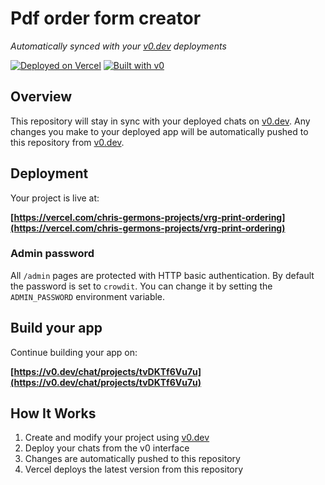 # Pdf order form creator

*Automatically synced with your [v0.dev](https://v0.dev) deployments*

[![Deployed on Vercel](https://img.shields.io/badge/Deployed%20on-Vercel-black?style=for-the-badge&logo=vercel)](https://vercel.com/chris-germons-projects/vrg-print-ordering)
[![Built with v0](https://img.shields.io/badge/Built%20with-v0.dev-black?style=for-the-badge)](https://v0.dev/chat/projects/tvDKTf6Vu7u)

## Overview

This repository will stay in sync with your deployed chats on [v0.dev](https://v0.dev).
Any changes you make to your deployed app will be automatically pushed to this repository from [v0.dev](https://v0.dev).

## Deployment

Your project is live at:

**[https://vercel.com/chris-germons-projects/vrg-print-ordering](https://vercel.com/chris-germons-projects/vrg-print-ordering)**

### Admin password

All `/admin` pages are protected with HTTP basic authentication. By default the password is set to `crowdit`. You can change it by setting the `ADMIN_PASSWORD` environment variable.

## Build your app

Continue building your app on:

**[https://v0.dev/chat/projects/tvDKTf6Vu7u](https://v0.dev/chat/projects/tvDKTf6Vu7u)**

## How It Works

1. Create and modify your project using [v0.dev](https://v0.dev)
2. Deploy your chats from the v0 interface
3. Changes are automatically pushed to this repository
4. Vercel deploys the latest version from this repository
